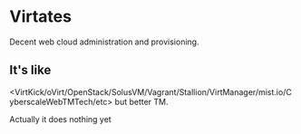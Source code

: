 # Virtates
Decent web cloud administration and provisioning.

## It's like
<VirtKick/oVirt/OpenStack/SolusVM/Vagrant/Stallion/VirtManager/mist.io/CyberscaleWebTMTech/etc> but better TM.

Actually it does nothing yet